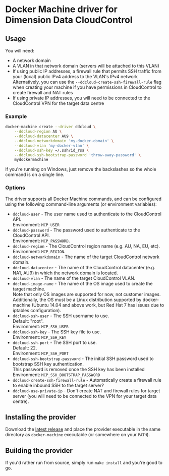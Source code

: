 # Docker Machine driver for Dimension Data CloudControl

## Usage

You will need:

* A network domain
* A VLAN in that network domain (servers will be attached to this VLAN)
* If using public IP addresses, a firewall rule that permits SSH traffic from your (local) public IPv4 address to the VLAN's IPv4 network  
Alternatively, you can use the `--ddcloud-create-ssh-firewall-rule` flag when creating your machine if you have permissions in CloudControl to create firewall and NAT rules
* If using private IP addresses, you will need to be connected to the CloudControl VPN for the target data centre

### Example

```bash
docker-machine create --driver ddcloud \
	--ddcloud-region AU \
	--ddcloud-datacenter AU9 \
	--ddcloud-networkdomain 'my-docker-domain' \
	--ddcloud-vlan 'my-docker-vlan' \
	--ddcloud-ssh-key ~/.ssh/id_rsa \
	--ddcloud-ssh-bootstrap-password 'throw-away-password' \
	mydockermachine
```

If you're running on Windows, just remove the backslashes so the whole command is on a single line.

### Options

The driver supports all Docker Machine commands, and can be configured using the following command-line arguments (or environment variables):

* `ddcloud-user` - The user name used to authenticate to the CloudControl API.  
Environment: `MCP_USER`
* `ddcloud-password` - The password used to authenticate to the CloudControl API.  
Environment: `MCP_PASSWORD`.
* `ddcloud-region` - The CloudControl region name (e.g. AU, NA, EU, etc).  
Environment: `MCP_REGION`.
* `ddcloud-networkdomain` - The name of the target CloudControl network domain.
* `ddcloud-datacenter` - The name of the CloudControl datacenter (e.g. NA1, AU9) in which the network domain is located.
* `ddcloud-vlan` - The name of the target CloudControl VLAN.
* `ddcloud-image-name` - The name of the OS image used to create the target machine.  
Note that only OS images are supported for now, not customer images.  
Additionally, the OS must be a Linux distribution supported by docker-machine (Ubuntu 14.04 and above work, but Red Hat 7 has issues due to iptables configuration).
* `ddcloud-ssh-user` - The SSH username to use.  
Default: "root".  
Environment: `MCP_SSH_USER`
* `ddcloud-ssh-key` - The SSH key file to use.  
Environment: `MCP_SSH_KEY`
* `ddcloud-ssh-port` - The SSH port to use.  
Default: 22.  
Environment: `MCP_SSH_PORT`
* `ddcloud-ssh-bootstrap-password` - The initial SSH password used to bootstrap SSH key authentication.  
This password is removed once the SSH key has been installed  
Environment: `MCP_SSH_BOOTSTRAP_PASSWORD`
* `ddcloud-create-ssh-firewall-rule` - Automatically create a firewall rule to enable inbound SSH to the target server?
* `ddcloud-use-private-ip` - Don't create NAT and firewall rules for target server (you will need to be connected to the VPN for your target data centre).

## Installing the provider

Download the [latest release](https://github.com/DimensionDataResearch/docker-machine-driver-ddcloud/releases) and place the provider executable in the same directory as `docker-machine` executable (or somewhere on your `PATH`).

## Building the provider

If you'd rather run from source, simply run `make install` and you're good to go.
